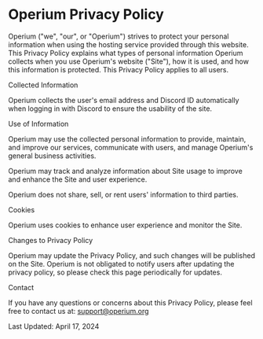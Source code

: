 # Operium Privacy Policy

Operium ("we", "our", or "Operium") strives to protect your personal information when using the hosting service provided through this website. This Privacy Policy explains what types of personal information Operium collects when you use Operium's website ("Site"), how it is used, and how this information is protected. This Privacy Policy applies to all users.

Collected Information

Operium collects the user's email address and Discord ID automatically when logging in with Discord to ensure the usability of the site.

Use of Information

Operium may use the collected personal information to provide, maintain, and improve our services, communicate with users, and manage Operium's general business activities.

Operium may track and analyze information about Site usage to improve and enhance the Site and user experience.

Operium does not share, sell, or rent users' information to third parties.

Cookies

Operium uses cookies to enhance user experience and monitor the Site.

Changes to Privacy Policy

Operium may update the Privacy Policy, and such changes will be published on the Site. Operium is not obligated to notify users after updating the privacy policy, so please check this page periodically for updates.

Contact

If you have any questions or concerns about this Privacy Policy, please feel free to contact us at: support@operium.org

Last Updated: April 17, 2024
